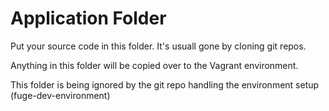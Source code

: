 # Application Folder

Put your source code in this folder. It's usuall gone by cloning git repos.

Anything in this folder will be copied over to the Vagrant environment.

This folder is being ignored by the git repo handling the environment setup (fuge-dev-environment)
